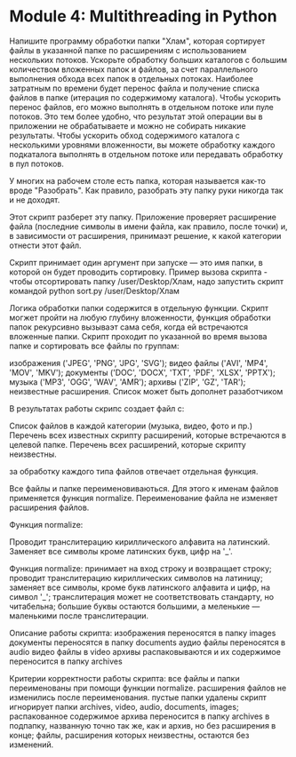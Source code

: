 # Module 4: Multithreading in Python

Напишите программу обработки папки "Хлам", которая сортирует файлы в указанной папке по расширениям с использованием нескольких потоков. Ускорьте обработку больших каталогов с большим количеством вложенных папок и файлов, за счет параллельного выполнения обхода всех папок в отдельных потоках. Наиболее затратным по времени будет перенос файла и получение списка файлов в папке (итерация по содержимому каталога). Чтобы ускорить перенос файлов, его можно выполнять в отдельном потоке или пуле потоков. Это тем более удобно, что результат этой операции вы в приложении не обрабатываете и можно не собирать никакие результаты. Чтобы ускорить обход содержимого каталога с несколькими уровнями вложенности, вы можете обработку каждого подкаталога выполнять в отдельном потоке или передавать обработку в пул потоков.

У многих на рабочем столе есть папка, которая называется как-то вроде "Разобрать". Как правило, разобрать эту папку руки никогда так и не доходят.

Этот скрипт разберет эту папку. Приложение проверяет расширение файла (последние символы в имени файла, как правило, после точки) и, в зависимости от расширения, принимаэт решение, к какой категории отнести этот файл.

Скрипт принимает один аргумент при запуске — это имя папки, в которой он будет проводить сортировку. Пример вызова скрипта - чтобы отсортировать папку /user/Desktop/Хлам, надо запустить скрипт командой python sort.py /user/Desktop/Хлам

Логика обработки папки содержится в отдельную функции.
Скрипт могжет пройти на любую глубину вложенности, функция обработки папок рекурсивно вызываэт сама себя, когда ей встречаются вложенные папки.
Скрипт проходит по указанной во время вызова папке и сортировать все файлы по группам:

изображения ('JPEG', 'PNG', 'JPG', 'SVG');
видео файлы ('AVI', 'MP4', 'MOV', 'MKV');
документы ('DOC', 'DOCX', 'TXT', 'PDF', 'XLSX', 'PPTX');
музыка ('MP3', 'OGG', 'WAV', 'AMR');
архивы ('ZIP', 'GZ', 'TAR');
неизвестные расширения.
Список может быть дополнет разаботчиком

В результатах работы скрипс создает файл с:

Список файлов в каждой категории (музыка, видео, фото и пр.)
Перечень всех известных скрипту расширений, которые встречаются в целевой папке.
Перечень всех расширений, которые скрипту неизвестны.

за обработку каждого типа файлов отвечает отдельная функция.

Все файлы и папке переименовиваються. Для этого к именам файлов применяется функция normalize. Переименование файла не изменяет расширения файлов.

Функция normalize:

Проводит транслитерацию кириллического алфавита на латинский.
Заменяет все символы кроме латинских букв, цифр на '\_'.

Функция normalize:
принимает на вход строку и возвращает строку;
проводит транслитерацию кириллических символов на латиницу;
заменяет все символы, кроме букв латинского алфавита и цифр, на символ '\_';
транслитерация может не соответствовать стандарту, но читабельна;
большие буквы остаются большими, а меленькие — маленькими после транслитерации.

Описание работы скрипта:
изображения переносятся в папку images
документы переносятся в папку documents
аудио файлы переносятся в audio
видео файлы в video
архивы распаковываются и их содержимое переносится в папку archives

Критерии корректности работы скрипта:
все файлы и папки переименованы при помощи функции normalize.
расширения файлов не изменились после переименования.
пустые папки удалены
скрипт игнорирует папки archives, video, audio, documents, images;
распакованное содержимое архива переносится в папку archives в подпапку, названную точно так же, как и архив, но без расширения в конце;
файлы, расширения которых неизвестны, остаются без изменений.
